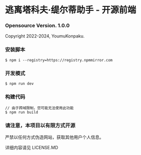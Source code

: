 # 逃离塔科夫·缇尔蒂助手 - 开源前端

### Opensource Version. 1.0.0

Copyright 2022-2024, YoumuKonpaku.

### 安装脚本

```
$ npm i --registry=https://registry.npmmirror.com
```

### 开发模式

```
$ npm run dev
```

### 构建代码

```
// 由于跨域限制，您可能无法使用此功能
$ npm run build
```

### 请注意，本项目以有限方式开源

严禁以任何方式伪造网站，获取其他用户个人信息。

详细内容请见 LICENSE.MD
